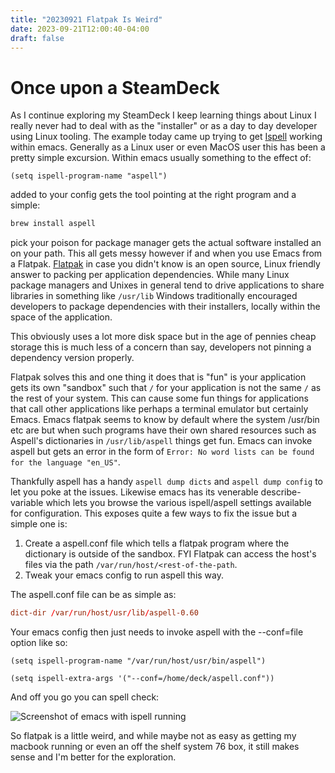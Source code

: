 ```yaml
---
title: "20230921 Flatpak Is Weird"
date: 2023-09-21T12:00:40-04:00
draft: false
---
```


# Once upon a SteamDeck

As I continue exploring my SteamDeck I keep learning things about Linux I really never had to deal with as the "installer" or as a day to day developer using Linux tooling. The example today came up trying to get [Ispell](https://www.emacswiki.org/emacs/InteractiveSpell "Ispell") working within emacs. Generally as a Linux user or even MacOS user this has been a pretty simple excursion. Within emacs usually something to the effect of:

```emacs-lisp
(setq ispell-program-name "aspell")
```

added to your config gets the tool pointing at the right program and a simple:

```bash
brew install aspell
```

pick your poison for package manager gets the actual software installed an on your path. This all gets messy however if and when you use Emacs from a Flatpak. [Flatpak](https://flatpak.org/ "Flatpak") in case you didn't know is an open source, Linux friendly answer to packing per application dependencies. While many Linux package managers and Unixes in general tend to drive applications to share libraries in something like `/usr/lib` Windows traditionally encouraged developers to package dependencies with their installers, locally within the space of the application. 

This obviously uses a lot more disk space but in the age of pennies cheap storage this is much less of a concern than say, developers not pinning a dependency version properly. 

Flatpak solves this and one thing it does that is "fun" is your application gets its own "sandbox" such that `/` for your application is not the same `/` as the rest of your system. This can cause some fun things for applications that call other applications like perhaps a terminal emulator but certainly Emacs. Emacs flatpak seems to know by default where the system /usr/bin etc are but when such programs have their own shared resources such as Aspell's dictionaries in `/usr/lib/aspell` things get fun. Emacs can invoke aspell but gets an error in the form of `Error: No word lists can be found for the language "en_US"`.

Thankfully aspell has a handy `aspell dump dicts` and `aspell dump config` to let you poke at the issues. Likewise emacs has its venerable describe-variable which lets you browse the various ispell/aspell settings available for configuration. This exposes quite a few ways to fix the issue but a simple one is:

1. Create a aspell.conf file which tells a flatpak program where the dictionary is outside of the sandbox. FYI Flatpak can access the host's files via the path `/var/run/host/<rest-of-the-path`.
2. Tweak your emacs config to run aspell this way.

The aspell.conf file can be as simple as:

```conf
dict-dir /var/run/host/usr/lib/aspell-0.60
```

Your emacs config then just needs to invoke aspell with the --conf=file option like so:

```emacs-lisp
(setq ispell-program-name "/var/run/host/usr/bin/aspell")

(setq ispell-extra-args '("--conf=/home/deck/aspell.conf"))
```

And off you go you can spell check:

![Screenshot of emacs with ispell running](/me/20230921/emacs_capture.png)

So flatpak is a little weird, and while maybe not as easy as getting my macbook running or even an off the shelf system 76 box, it still makes sense and I'm better for the exploration.

